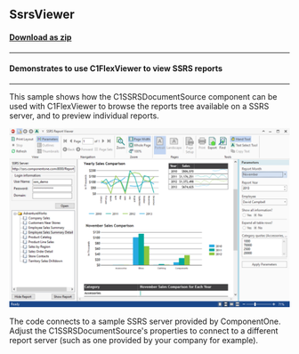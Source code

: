 ## SsrsViewer
#### [Download as zip](https://grapecity.github.io/DownGit/#/home?url=https://github.com/GrapeCity/ComponentOne-WinForms-Samples/tree/master/NetFramework\C1.Win.Document\CS\SsrsViewer)
____
#### Demonstrates to use C1FlexViewer to view SSRS reports
____
This sample shows how the C1SSRSDocumentSource component can be used with C1FlexViewer to browse the reports tree available on a SSRS server, and to preview individual reports. 

![screenshot](screenshot.png)

The code connects to a sample SSRS server provided by ComponentOne. Adjust the C1SSRSDocumentSource's properties to connect to a different report server (such as one provided by your company for example). 